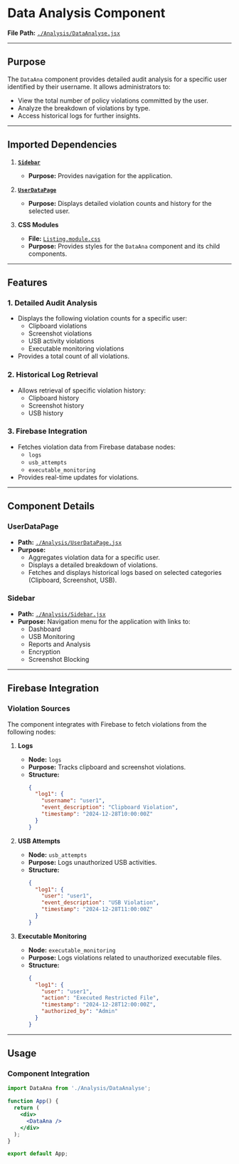 # Data Analysis Component

**File Path:** [`./Analysis/DataAnalyse.jsx`](https://github.com/mrunmeumeu/DLP/blob/ADMIN_FRONTEND/Analysis/DataAnalyse.jsx)

---

## **Purpose**
The `DataAna` component provides detailed audit analysis for a specific user identified by their username. It allows administrators to:
- View the total number of policy violations committed by the user.
- Analyze the breakdown of violations by type.
- Access historical logs for further insights.

---

## **Imported Dependencies**

1. **[`Sidebar`](https://github.com/mrunmeumeu/DLP/blob/ADMIN_FRONTEND/Analysis/Sidebar.jsx)**
   - **Purpose:** Provides navigation for the application.

2. **[`UserDataPage`](https://github.com/mrunmeumeu/DLP/blob/ADMIN_FRONTEND/Analysis/UserDataPage.jsx)**
   - **Purpose:** Displays detailed violation counts and history for the selected user.

3. **CSS Modules**
   - **File:** [`Listing.module.css`](https://github.com/mrunmeumeu/DLP/blob/ADMIN_FRONTEND/Analysis/Listing.module.css)
   - **Purpose:** Provides styles for the `DataAna` component and its child components.

---

## **Features**

### **1. Detailed Audit Analysis**
- Displays the following violation counts for a specific user:
  - Clipboard violations
  - Screenshot violations
  - USB activity violations
  - Executable monitoring violations
- Provides a total count of all violations.

### **2. Historical Log Retrieval**
- Allows retrieval of specific violation history:
  - Clipboard history
  - Screenshot history
  - USB history

### **3. Firebase Integration**
- Fetches violation data from Firebase database nodes:
  - `logs`
  - `usb_attempts`
  - `executable_monitoring`
- Provides real-time updates for violations.

---

## **Component Details**

### **UserDataPage**
- **Path:** [`./Analysis/UserDataPage.jsx`](https://github.com/mrunmeumeu/DLP/blob/ADMIN_FRONTEND/Analysis/UserDataPage.jsx)
- **Purpose:**
  - Aggregates violation data for a specific user.
  - Displays a detailed breakdown of violations.
  - Fetches and displays historical logs based on selected categories (Clipboard, Screenshot, USB).

### **Sidebar**
- **Path:** [`./Analysis/Sidebar.jsx`](https://github.com/mrunmeumeu/DLP/blob/ADMIN_FRONTEND/Analysis/Sidebar.jsx)
- **Purpose:** Navigation menu for the application with links to:
  - Dashboard
  - USB Monitoring
  - Reports and Analysis
  - Encryption
  - Screenshot Blocking

---

## **Firebase Integration**

### **Violation Sources**
The component integrates with Firebase to fetch violations from the following nodes:

1. **Logs**
   - **Node:** `logs`
   - **Purpose:** Tracks clipboard and screenshot violations.
   - **Structure:**
     ```json
     {
       "log1": {
         "username": "user1",
         "event_description": "Clipboard Violation",
         "timestamp": "2024-12-28T10:00:00Z"
       }
     }
     ```

2. **USB Attempts**
   - **Node:** `usb_attempts`
   - **Purpose:** Logs unauthorized USB activities.
   - **Structure:**
     ```json
     {
       "log1": {
         "user": "user1",
         "event_description": "USB Violation",
         "timestamp": "2024-12-28T11:00:00Z"
       }
     }
     ```

3. **Executable Monitoring**
   - **Node:** `executable_monitoring`
   - **Purpose:** Logs violations related to unauthorized executable files.
   - **Structure:**
     ```json
     {
       "log1": {
         "user": "user1",
         "action": "Executed Restricted File",
         "timestamp": "2024-12-28T12:00:00Z",
         "authorized_by": "Admin"
       }
     }
     ```

---

## **Usage**

### **Component Integration**
```jsx
import DataAna from './Analysis/DataAnalyse';

function App() {
  return (
    <div>
      <DataAna />
    </div>
  );
}

export default App;
